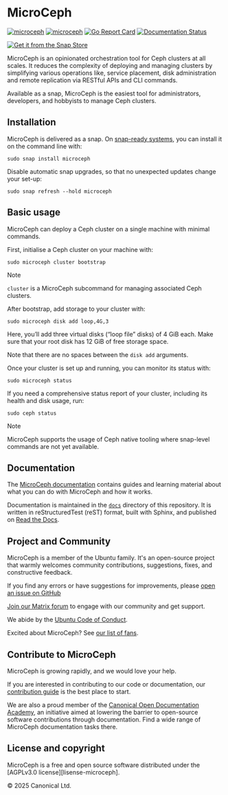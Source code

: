 # MicroCeph

[![microceph](https://snapcraft.io/microceph/badge.svg)](https://snapcraft.io/microceph)
[![microceph](https://snapcraft.io/microceph/trending.svg?name=0)](https://snapcraft.io/microceph)
[![Go Report Card](https://goreportcard.com/badge/github.com/canonical/microceph/microceph)](https://goreportcard.com/report/github.com/canonical/microceph/microceph)
[![Documentation Status](https://readthedocs.com/projects/canonical-microceph/badge/?version=latest)](https://canonical-microceph.readthedocs-hosted.com/en/latest/?badge=latest)

[![Get it from the Snap Store][snap-button]][snap-microceph]


MicroCeph is an opinionated orchestration tool for Ceph clusters at all scales.
It reduces the complexity of deploying and managing clusters by simplifying various operations like, service placement,
disk administration and remote replication via RESTful APIs and CLI commands.

Available as a snap, MicroCeph is the easiest tool for administrators, developers, and hobbyists to manage Ceph clusters.

## Installation

MicroCeph is delivered as a snap. On [snap-ready systems][snap-ready], you can install it on the command line with:

```
sudo snap install microceph
```

Disable automatic snap upgrades, so that no unexpected updates change your set-up:

```
sudo snap refresh --hold microceph
```

## Basic usage

MicroCeph can deploy a Ceph cluster on a single machine with minimal commands.

First, initialise a Ceph cluster on your machine with:

```
sudo microceph cluster bootstrap
```

> [!NOTE]  
> `cluster` is a MicroCeph subcommand for managing associated Ceph clusters.

After bootstrap, add storage to your cluster with:

```
sudo microceph disk add loop,4G,3
```

Here, you’ll add three virtual disks (“loop file” disks) of 4 GiB each. Make sure that
your root disk has 12 GiB of free storage space.

Note that there are no spaces between the `disk add` arguments.


Once your cluster is set up and running, you can monitor its status with:

```
sudo microceph status
```

If you need a comprehensive status report of your cluster, including its health and disk usage, run:

```
sudo ceph status
```
> [!NOTE]
> MicroCeph supports the usage of Ceph native tooling where snap-level commands are not yet available.

## Documentation

The [MicroCeph documentation][rtd-microceph] contains guides and learning material about
what you can do with MicroCeph and how it works.

Documentation is maintained in the [`docs`][docs-dir-microceph] directory of this repository.
It is written in reStructuredTest (reST) format, built with Sphinx, and published on [Read the Docs][rtd]. 

## Project and Community

MicroCeph is a member of the Ubuntu family. It's an open-source project that warmly welcomes community contributions,
suggestions, fixes, and constructive feedback.

If you find any errors or have suggestions for improvements, please [open an issue on GitHub][bug-microceph]

[Join our Matrix forum][matrix-microceph] to engage with our community and get support.

We abide by the [Ubuntu Code of Conduct][ubuntu-coc].

Excited about MicroCeph? See [our list of fans][stargazers-microceph].

## Contribute to MicroCeph

MicroCeph is growing rapidly, and we would love your help.

If you are interested in contributing to our code or documentation, our [contribution guide][contrib-microceph]
is the best place to start.

We are also a proud member of the [Canonical Open Documentation Academy][coda], an initiative aimed at lowering the
barrier to open-source software contributions through documentation. Find a wide range of MicroCeph documentation tasks there.

## License and copyright

MicroCeph is a free and open source software distributed under the [AGPLv3.0 license][lisense-microceph].

© 2025 Canonical Ltd.

<!-- LINKS -->

[snap-button]: https://snapcraft.io/static/images/badges/en/snap-store-black.svg
[snap-microceph]: https://snapcraft.io/microceph
[rtd-microceph]: https://canonical-microceph.readthedocs-hosted.com/en/latest/
[docs-dir-microceph]: https://github.com/canonical/microceph/tree/main/docs
[contrib-microceph]: ./CONTRIBUTING.md
[license-microceph]: ./COPYING
[ubuntu-coc]: https://ubuntu.com/community/ethos/code-of-conduct
[bug-microceph]: https://github.com/canonical/microceph/issues/new
[stargazers-microceph]: https://github.com/canonical/microceph/stargazers
[matrix-microceph]: https://matrix.to/#/#ubuntu-ceph:matrix.org
[coda]: https://canonical-open-documentation-academy.readthedocs.io/en/latest/
[snap-ready]: https://snapcraft.io/docs/installing-snapd
[rtd]: https://about.readthedocs.com/